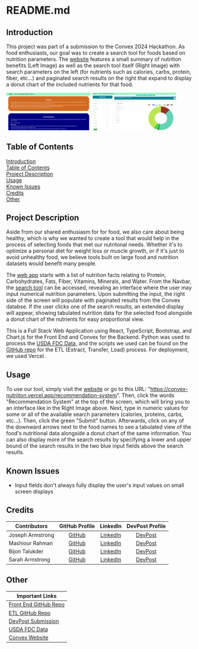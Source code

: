 # README.md 

<a name="introduction"/> 

## Introduction 

This project was part of a submission to the Convex 2024 Hackathon. As food enthusiasts, our goal was to create a search tool for foods based on nutrition parameters. The [website](https://convex-nutriiton.vercel.app/) features a small summary of nutrition benefits (Left Image) as well as the search tool itself (Right Image) with search parameters on the left (for nutrients such as calories, carbs, protein, fiber, etc...) and paginated search results on the right that expand to display a donut chart of the included nutrients for that food. 

<p> 
  <img src="https://github.com/mashiourcse/convex_nutriiton/blob/master/convex_repo_image_1_resized.png" width=45% height=50% /> 
  <img src="https://github.com/mashiourcse/convex_nutriiton/blob/master/convex_repo_image_2_resized.png" width=45% height=50% /> 
</p>

<a name="table-of-contents"/> 

## Table of Contents 
[Introduction](#introduction) <br>
[Table of Contents](#table-of-contents) <br>
[Project Description](#project-description) <br>
[Usage](#usage) <br>
[Known Issues](#known-issues) <br>
[Credits](#credits) <br>
[Other](#other) <br>

<a name="project-description"/> 

## Project Description 

Aside from our shared enthusiasm for for food, we also care about being healthy, which is why we wanted to create a tool that would help in the process of selecting foods that met our nutritonal needs. Whether it's to optimize a personal diet for weight loss or muscle growth, or if it's just to avoid unhealthy food, we believe tools built on large food and nutrition datasets would benefit many people. 

The [web app](https://convex-nutriiton.vercel.app/) starts with a list of nutrition facts relating to Protein, Carbohydrates, Fats, Fiber, Vitamins, Minerals, and Water. From the Navbar, the [search tool](https://convex-nutriiton.vercel.app/recommendation-system) can be accessed, revealing an interface where the user may input numerical nutrition parameters. Upon submitting the input, the right side of the screen will populate with paginated results from the Convex databse. If the user clicks one of the search results, an extended display will appear, showing tabulated nutrition data for the selected food alongside a donut chart of the nutrients for easy proportional view. 

This is a Full Stack Web Application using React, TypeScript, Bootstrap, and Chart.js for the Front End and Convex for the Backend. Python was used to process the [USDA FDC Data](https://fdc.nal.usda.gov/), and the scripts we used can be found on the [GitHub repo](https://github.com/JosephArmstrong314/usda-fdc-etl/tree/main) for the ETL (Extract, Transfer, Load) process. For deployment, we used Vercel. 

<a name="usage"/> 

## Usage 

To use our tool, simply visit the [website](https://convex-nutriiton.vercel.app/recommendation-system) or go to this URL: "https://convex-nutriiton.vercel.app/recommendation-system". Then, click the words "Recommendation System" at the top of the screen, which will bring you to an interface like in the Right Image above. Next, type in numeric values for some or all of the available search parameters (calories, proteins, carbs, etc...). Then, click the green "Submit" button. Afterwards, click on any of the downward arrows next to the food names to see a tabulated view of the food's nutritional data alongside a donut chart of the same information. You can also display more of the search results by specifying a lower and upper bound of the search results in the two blue input fields above the search results.

<a name="known-issues"/> 

## Known Issues 

- Input fields don't always fully display the user's input values on small screen displays 

<a name="credits"/> 

## Credits 

| Contributors | GitHub Profile | LinkedIn | DevPost Profile | 
|---|:---:|:---:|:---:|
| Joseph Armstrong | [GitHub](https://github.com/JosephArmstrong314) | [LinkedIn](https://www.linkedin.com/in/joseph-armstrong-31415926535897932384626/) | [DevPost](https://devpost.com/joeagorn) | 
| Mashiour Rahman | [GitHub](https://github.com/mashiourcse) | [LinkedIn](https://www.linkedin.com/in/mashiour-rahman-557b6a16b/) | [DevPost](https://devpost.com/mashiourcse) | 
| Bijon Talukder | [GitHub](https://github.com/BijonTalukder) | [LinkedIn](https://www.linkedin.com/in/bijon-talukder-934879210/) | [DevPost](https://devpost.com/BijonTalukder) | 
| Sarah Armstrong | [GitHub](https://github.com/saraharmstrong314) | [LinkedIn](https://www.linkedin.com/in/saraharmstrong314/) | [DevPost](https://devpost.com/saraharmstrong314) | 

<a name="other"/> 

## Other

| Important Links | 
|---|
| [Front End GitHub Repo](https://github.com/mashiourcse/convex_nutriiton) | 
| [ETL GitHub Repo](https://github.com/JosephArmstrong314/usda-fdc-etl) | 
| [DevPost Submission](https://devpost.com/software/nutrition-tool-using-usda-dataset) | 
| [USDA FDC Data](https://fdc.nal.usda.gov/) | 
| [Convex Website](https://www.convex.dev/) | 
